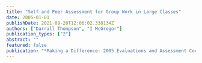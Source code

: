 ```yaml
---
title: "Self and Peer Assessment for Group Work in Large Classes"
date: 2005-01-01
publishDate: 2021-08-20T12:06:02.338134Z
authors: ["Darrall Thompson", "I McGregor"]
publication_types: ["2"]
abstract: ""
featured: false
publication: "*Making a Difference: 2005 Evaluations and Assessment Conference (Sydney łdots*"
---
```


